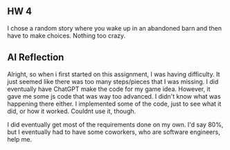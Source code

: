 ## HW 4

I chose a random story where you wake up in an abandoned barn and then have to make choices. Nothing too crazy.

## AI Reflection

Alright, so when i first started on this assignment, I was having difficulty. It just seemed like there was too many steps/pieces that I was missing. I did eventually have ChatGPT make the code for my game idea. However, it gave me some js code that was way too advanced. I didn't know what was happening there either. I implemented some of the code, just to see what it did, or how it worked. Couldnt use it, though.

I did eventually get most of the requirements done on my own. I'd say 80%, but I eventually had to have some coworkers, who are software engineers, help me. 